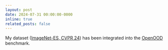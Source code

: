 ```yaml
---
layout: post
date: 2024-07-31 00:00:00-0000
inline: true
related_posts: false
---
```


My dataset (<a href="https://github.com/Edw2n/ImageNet-ES">ImageNet-ES, CVPR 24</a>) has been integrated into the <a href="https://github.com/Jingkang50/OpenOOD">OpenOOD</a> benchmark.